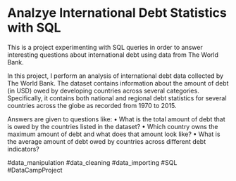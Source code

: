 # Analzye International Debt Statistics with SQL

This is a project experimenting with SQL queries in order to answer interesting questions about international debt using data from The World Bank.

In this project, I perform an analysis of international debt data collected by The World Bank. 
The dataset contains information about the amount of debt (in USD) owed by developing countries across several categories. 
Specifically, it contains both national and regional debt statistics for several countries across the globe as recorded from 1970 to 2015.

Answers are given to questions like:
• What is the total amount of debt that is owed by the countries listed in the dataset?
• Which country owns the maximum amount of debt and what does that amount look like?
• What is the average amount of debt owed by countries across different debt indicators?

#data_manipulation #data_cleaning #data_importing #SQL #DataCampProject
